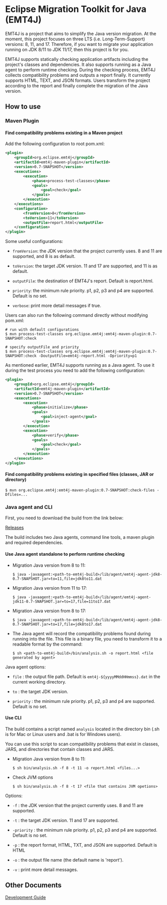 <!--
    Copyright (c) 2022, 2023 Contributors to the Eclipse Foundation

    See the NOTICE file(s) distributed with this work for additional
    information regarding copyright ownership.

    This program and the accompanying materials are made available under the
    terms of the Apache License, Version 2.0 which is available at
    https://www.apache.org/licenses/LICENSE-2.0.

    Unless required by applicable law or agreed to in writing, software
    distributed under the License is distributed on an "AS IS" BASIS,
    WITHOUT WARRANTIES OR CONDITIONS OF ANY KIND, either express or implied.
    See the License for the specific language governing permissions and
    limitations under the License.

    SPDX-License-Identifier: Apache-2.0
 -->

# Eclipse Migration Toolkit for Java (EMT4J)

EMT4J is a project that aims to simplify the Java version migration. At the moment, this project focuses on three LTS
(i.e. Long-Term-Support) versions: 8, 11, and 17. Therefore, if you want to migrate your application running on JDK 8/11
to JDK 11/17, then this project is for you.

EMT4J supports statically checking application artifacts including the project's classes and dependencies. It also
supports running as a Java agent to perform runtime checking. During the checking process, EMT4J collects compatibility
problems and outputs a report finally. It currently supports HTML, TEXT, and JSON formats. Users transform the project
according to the report and finally complete the migration of the Java version.

## How to use

### Maven Plugin

#### Find compatibility problems existing in a Maven project

Add the following configuration to root pom.xml: 

```xml
<plugin>
    <groupId>org.eclipse.emt4j</groupId>
    <artifactId>emt4j-maven-plugin</artifactId>
    <version>0.7-SNAPSHOT</version>
    <executions>
        <execution>
            <phase>process-test-classes</phase>
            <goals>
                <goal>check</goal>
            </goals>
        </execution>
    </executions>
    <configuration>
        <fromVersion>8</fromVersion>
        <toVersion>11</toVersion>
        <outputFile>report.html</outputFile>
    </configuration>
</plugin>
```

Some useful configurations:

- `fromVersion`: the JDK version that the project currently uses. 8 and 11 are supported, and 8 is as default.

- `toVersion`: the target JDK version. 11 and 17 are supported, and 11 is as default.

- `outputFile`: the destination of EMT4J's report. Default is report.html.

- `priority`: the minimum rule priority. p1, p2, p3 and p4 are supported. Default is no set. 

- `verbose`: print more detail messages if true.

Users can also run the following command directly without modifying pom.xml:

```shell
# run with default configurations
$ mvn process-test-classes org.eclipse.emt4j:emt4j-maven-plugin:0.7-SNAPSHOT:check 
```

``` shell
# specify outputFile and priority
$ mvn process-test-classes org.eclipse.emt4j:emt4j-maven-plugin:0.7-SNAPSHOT:check -DoutputFile=emt4j-report.html -Dpriority=p1
```

As mentioned earlier, EMT4J supports running as a Java agent. To use it during the test process you need to add the
following configuration:

```xml
<plugin>
    <groupId>org.eclipse.emt4j</groupId>
    <artifactId>emt4j-maven-plugin</artifactId>
    <version>0.7-SNAPSHOT</version>
    <executions>
        <execution>
            <phase>initialize</phase>
            <goals>
                <goal>inject-agent</goal>
            </goals>
        </execution>
        <execution>
            <phase>verify</phase>
            <goals>
                <goal>check</goal>
            </goals>
        </execution>
    </executions>
</plugin>
```

#### Find compatibility problems existing in specified files (classes, JAR or directory)

``` shell
$ mvn org.eclipse.emt4j:emt4j-maven-plugin:0.7-SNAPSHOT:check-files -Dfiles=...
```

### Java agent and CLI

First, you need to download the build from the link below:

[Releases](https://github.com/adoptium/emt4j/releases)

The build includes two Java agents, command line tools, a maven plugin and required dependencies.

#### Use Java agent standalone to perform runtime checking

- Migration Java version from 8 to 11:

   ```shell
   $ java -javaagent:<path-to-emt4j-build>/lib/agent/emt4j-agent-jdk8-0.7-SNAPSHOT.jar=to=11,file=jdk8to11.dat
   ```

- Migration Java version from 11 to 17:

   ```shell
   $ java -javaagent:<path-to-emt4j-build>/lib/agent/emt4j-agent-jdk11-0.7-SNAPSHOT.jar=to=17,file=11to17.dat
   ```

- Migration Java version from 8 to 17:

   ```shell
   $ java -javaagent:<path-to-emt4j-build>/lib/agent/emt4j-agent-jdk8-0.7-SNAPSHOT.jar=to=17,file=jdk8to17.dat
   ```

- The Java agent will record the compatibility problems found during running into the file. This file is a binary file,
  you need to transform it to a readable format by the command:

   ```shell
   $ sh <path-to-emt4j-build>/bin/analysis.sh -o report.html <file generated by agent>
   ```

Java agent options:

- `file` : the output file path. Default is `emt4j-${yyyyMMddHHmmss}.dat` in the current working directory.

- `to` : the target JDK version.

- `priority` : the minimum rule priority. p1, p2, p3 and p4 are supported. Default is no set.

#### Use CLI

The build contains a script named `analysis` located in the directory bin (.sh is for Mac or Linux users and .bat is for
Windows users).

You can use this script to scan compatibility problems that exist in classes, JARS, and directories that contain classes
and JARS.

- Migration Java version from 8 to 11:

   ```shell
   $ sh bin/analysis.sh -f 8 -t 11 -o report.html <files...>
   ```

- Check JVM options
   ```shell
   $ sh bin/analysis.sh -f 8 -t 17 <file that contains JVM opetions>
   ```

Options:

- `-f` : the JDK version that the project currently uses. 8 and 11 are supported.

- `-t` : the target JDK version. 11 and 17 are supported.

- `-priority` : the minimum rule priority. p1, p2, p3 and p4 are supported. Default is no set.

- `-p` : the report format, HTML, TXT, and JSON are supported. Default is HTML

- `-o` : the output file name (the default name is 'report').

- `-v` : print more detail messages.

## Other Documents

[Development Guide](DEVELOPMENT_GUIDE.md)
